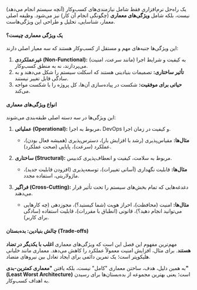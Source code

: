 یک راه‌حل نرم‌افزاری فقط شامل نیازمندی‌های کسب‌وکار (آنچه سیستم انجام می‌دهد) نیست، بلکه شامل **ویژگی‌های معماری** (چگونگی انجام آن کار) نیز می‌شود. وظیفه اصلی معمار، شناسایی، تحلیل و طراحی این ویژگی‌هاست.
#### **یک ویژگی معماری چیست؟**
این ویژگی‌ها جنبه‌های مهم و مستقل از کسب‌وکار هستند که سه معیار اصلی دارند:
1.  **غیرعملکردی (Non-Functional):** به کیفیت و شرایط اجرا (مانند سرعت، امنیت) می‌پردازند، نه به منطق کسب‌وکار.
2.  **تأثیر ساختاری:** تصمیمات بنیادینی هستند که اسکلت سیستم را شکل می‌دهند و به سادگی قابل تغییر نیستند.
3.  **حیاتی برای موفقیت:** شکست در پیاده‌سازی آن‌ها، کل پروژه را با شکست مواجه می‌کند.

#### **انواع ویژگی‌های معماری**
این ویژگی‌ها در سه دسته اصلی طبقه‌بندی می‌شوند:

1.  **عملیاتی (Operational):** مربوط به اجرا، DevOps و کیفیت در زمان اجرا.
    *   **مثال‌ها:** مقیاس‌پذیری (رشد با افزایش بار)، دسترس‌پذیری (همیشه فعال بودن)، عملکرد (سرعت)، پایایی (صحت عملکرد).

2.  **ساختاری (Structural):** مربوط به سلامت، کیفیت و انعطاف‌پذیری کدبیس.
    *   **مثال‌ها:** قابلیت نگهداری (آسانی تغییرات)، توسعه‌پذیری (افزودن قابلیت جدید)، ماژولاریتی، استفاده مجدد.

3.  **فراگیر (Cross-Cutting):** دغدغه‌هایی که تمام بخش‌های سیستم را تحت تأثیر قرار می‌دهند.
    *   **مثال‌ها:** امنیت (محافظت)، احراز هویت (شما کیستید؟)، مجوزدهی (چه کارهایی می‌توانید انجام دهید؟)، قانونی (انطباق با مقررات)، قابلیت استفاده (سادگی برای کاربر).

#### **چالش بنیادین: بده‌بستان (Trade-offs)**
مهم‌ترین مفهوم این فصل این است که ویژگی‌های معماری **اغلب با یکدیگر در تضاد هستند**. برای مثال، افزایش امنیت معمولاً عملکرد را کاهش می‌دهد. معماری مانند خلبانی هلیکوپتر است؛ یک تمرین دائمی برای ایجاد تعادل بین نیروهای متضاد.

به همین دلیل، هدف، ساختن معماری "کامل" نیست، بلکه یافتن **"معماری کمترین-بدی" (Least Worst Architecture)** است؛ یعنی بهترین مجموعه از بده‌بستان‌ها برای رسیدن به اهداف کسب‌وکار.
